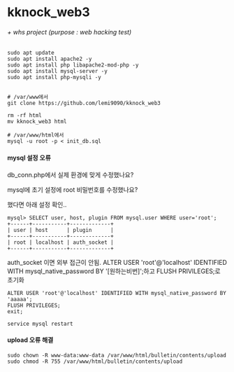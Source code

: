 # kknock_web3

###### + whs project (purpose : web hacking test)

```
sudo apt update
sudo apt install apache2 -y
sudo apt install php libapache2-mod-php -y
sudo apt install mysql-server -y
sudo apt install php-mysqli -y


# /var/www에서
git clone https://github.com/lemi9090/kknock_web3

rm -rf html
mv kknock_web3 html

# /var/www/html에서
mysql -u root -p < init_db.sql
```

#### mysql 설정 오류
db_conn.php에서 실제 환경에 맞게 수정했나요?

mysql에 초기 설정에 root 비밀번호를 수정했나요?

했다면 아래 설정 확인..
```
mysql> SELECT user, host, plugin FROM mysql.user WHERE user='root';
+------+-----------+-------------+
| user | host      | plugin      |
+------+-----------+-------------+
| root | localhost | auth_socket |
+------+-----------+-------------+
```
auth_socket 이면 외부 접근이 안됨.
ALTER USER 'root'@'localhost' IDENTIFIED WITH mysql_native_password BY '[원하는비번]';하고 FLUSH PRIVILEGES;로 초기화
```
ALTER USER 'root'@'localhost' IDENTIFIED WITH mysql_native_password BY 'aaaaa';
FLUSH PRIVILEGES;
exit;

service mysql restart
```

#### upload 오류 해결
```
sudo chown -R www-data:www-data /var/www/html/bulletin/contents/upload
sudo chmod -R 755 /var/www/html/bulletin/contents/upload 
```
